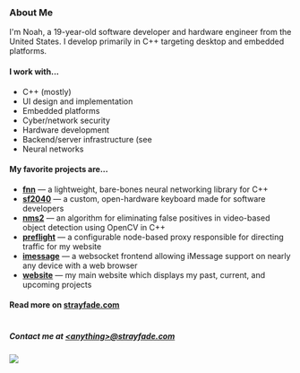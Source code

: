 ### About Me

I'm Noah, a 19-year-old software developer and hardware engineer from the United States. I develop primarily in C++ targeting desktop and embedded platforms.

#### I work with...
 - C++ (mostly)
 - UI design and implementation
 - Embedded platforms
 - Cyber/network security
 - Hardware development</li>
 - Backend/server infrastructure (see </li>
 - Neural networks


#### My favorite projects are...
 - [**fnn**](https://github.com/strayfade/fnn) — a lightweight, bare-bones neural networking library for C++
 - [**sf2040**](https://github.com/strayfade/sf2040) — a custom, open-hardware keyboard made for software developers
 - [**nms2**](https://github.com/strayfade/nms2) — an algorithm for eliminating false positives in video-based object detection using OpenCV in C++
 - [**preflight**](https://github.com/strayfade/preflight) — a configurable node-based proxy responsible for directing traffic for my website
 - [**imessage**](https://github.com/strayfade/imessage) — a websocket frontend allowing iMessage support on nearly any device with a web browser
 - [**website**](https://github.com/strayfade/website) — my main website which displays my past, current, and upcoming projects

#### Read more on [strayfade.com](https://strayfade.com)

#

##### Contact me at **[\<anything\>@strayfade.com](mailto:admin@strayfade.com)**

<img src="https://komarev.com/ghpvc/?username=strayfade&label=Visits&style=flat">
